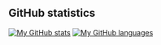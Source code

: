 ## GitHub statistics

[![My GitHub stats](https://github-readme-stats.vercel.app/api?username=mkabza)](https://github.com/anuraghazra/github-readme-stats)
[![My GitHub languages](https://github-readme-stats.vercel.app/api/top-langs?username=mkabza&layout=compact)](https://github.com/anuraghazra/github-readme-stats)
